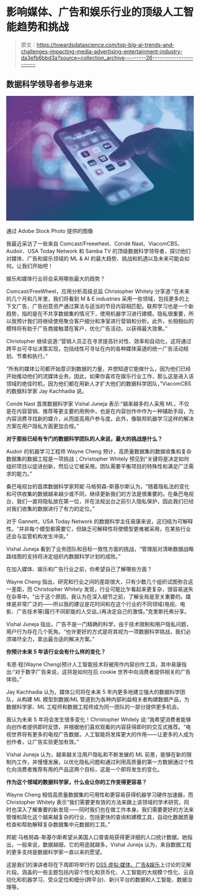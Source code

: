 # 影响媒体、广告和娱乐行业的顶级人工智能趋势和挑战

> 原文：<https://towardsdatascience.com/top-big-ai-trends-and-challenges-impacting-media-advertising-entertainment-industry-da3efb6bbd3a?source=collection_archive---------26----------------------->

## 数据科学领导者参与进来

![](img/12a4cd52c7a5ea9c0daa424f48f0f5e5.png)

通过 Adobe Stock Photo 提供的图像

我最近采访了一些来自 Comcast/Freewheel、Condé Nast、ViacomCBS、Audoir、USA Today Network 和 Samba TV 的顶级数据科学领导者，探讨他们对媒体、广告和娱乐领域的 ML & AI 的最大趋势、挑战和机遇以及未来可能会如何。让我们开始吧！

娱乐和媒体行业将会采用哪些最大的趋势？

Comcast/FreeWheel，应用分析高级总监 Christopher Whitely 分享道:“在未来的几个月和几年里，我们将看到 M & E industries 采用一些领域，包括更多的上下文广告，广告创意资产通过算法与适当的节目内容相匹配。联邦学习也是一个新趋势，指的是在不共享数据集的情况下，使用机器学习进行建模。隐私很重要，所以我预计我们将继续使用聚合客户细分和净室进行营销和分析。此外，长相相似的模特将有助于广告商接触潜在客户，优化广告活动，以获得最大效果。”

Christopher 继续说道:“营销人员正在寻求提高针对性、效率和自动化，这将通过跨平台可寻址决策实现，包括线性可寻址在内的各种媒体渠道的统一广告活动规划、节奏和执行。”

“所有的媒体公司都开始意识到数据的力量，并想知道它能做什么，因为他们已经开始推动他们的流媒体业务。因此，如果你喜欢在娱乐行业工作，那么这是进入该领域的绝佳时机，因为他们都在用新人才扩大他们的数据科学团队，”ViacomCBS 的数据科学家 Jay Kachhadia 说。

Condé Nast 首席数据科学家 Vishal Juneja 表示:“越来越多的人采用 ML，不仅是在内容营销、推荐等更主要的用例中，也是在内容创作中作为一种辅助手段，为内容消费寻找新的媒介，从而提高用户参与度。此外，像联邦机器学习这样的解决方案在用户隐私方面更加合规。”

**对于那些已经有专门的数据科学团队的人来说，最大的挑战是什么？**

Audoir 的机器学习工程师 Wayne Cheng 预计，高质量数据集的数据收集和复杂数据集的数据工程是一项挑战；Christopher Whitely 预见到“关键将是决定如何组织项目以促进创新，然后让它被采用。团队需要平衡项目的特殊性和满足广泛需求的能力。”

桑巴电视台的首席数据科学家邦妮·马格努森-斯基尔斯认为，“随着隐私法的变化和可供收集的数据越来越少或不同，继续更新我们的方法是很重要的。在桑巴电视台，我们一直将隐私放在第一位，并在法规出台之前引入隐私保护，因此我们已经对我们收集的数据进行了有力的定位。”

对于 Gannett，USA Today Network 的数据科学主任易康来说，这归结为可解释性。“并非每个模型都需要它，但缺乏可解释性将使模型更难被采用，在某些行业还会与监管机构发生冲突。”

Vishal Juneja 看到了业务团队和目标一致性方面的挑战，“管理层对清晰数据战略路线图的支持将决定组织内数据科学计划的成败。”

在加入媒体、娱乐和广告行业之前，你希望自己了解哪些方面？

Wayne Cheng 指出，研究和行业之间的差距很大，只有少数几个组织试图弥合这一差距，而 Christopher Whitely 发现，行业可能比乍看起来更复杂，很容易迷失在杂草中。“出于这个原因，我认为在深入细节之前，了解全局是至关重要的。媒体是非常广泛的——所以我的建议是花时间和在这个行业的不同领域(电视、电影、广告技术等)履行不同职能的人交谈。)再决定自己的激情。”克里斯托弗分享。

Vishal Juneja 指出，广告不是一门精确的科学，由于技术限制和用户隐私问题，用户行为存在几个死角。“也许更好的方式是将其视为一项数据科学挑战，我们必须竭尽全力，拿出最合适的解决方案。”

**你预计未来 5 年该行业会有什么样的变化？**

韦恩·程(Wayne Cheng)预计人工智能技术将被用作内容创作工具，其中易康指出:“对于数字广告来说，这将是如何在后 cookie 世界中向消费者提供相关的广告体验。”

Jay Kachhadia 认为，媒体公司将在未来 5 年内更多地建立强大的数据科学团队，从构建 ML 模型到数据/ML 管道到为各种内部利益相关者构建数据产品，为数据科学家、ML 工程师和数据工程师成为同一团队的一部分提供更多机会。

我认为未来 5 年将会发生很多变化！Christopher Whitely 说:“我希望消费者能够向创作者提供即时反馈，并根据他们喜欢观看的内容获得即时的交互式推荐。“电视世界将有更多的电视广告数据，人工智能将发挥更大的作用——让更多的人成为创作者，让广告实验更加有效。”

Vishal Juneja 认为，越来越关注用户隐私和不断发展的 ML 前景，能够在新的限制内工作，并慢慢发展，以优化隐私问题和通过利用高质量的第一方数据通过个性化向消费者推荐有用的产品这两个目标，这是一个即将发生的变化。

**作为这个领域的数据科学家，什么会让你的工作变得更容易？**

Wayne Cheng 相信高质量数据集的可用性和更容易获得机器学习硬件加速器，而 Christopher Whitely 表示“我们需要更有效的方法来跟上该领域的学术研究，同时也深入了解重要的新发现——同时我们也在做工作本身。我们需要更好的方法来管理和简化这个越来越复杂的行业，包括更快的查询和建模工具，自动化数据质量检查和帮助解释复杂数据集中元数据的工具。”

邦妮·马格努森-斯基尔斯希望从美国人口普查局获得更详细的人口统计数据。她指出，一般来说，数据越细，它的用途就越多。Vishal Juneja 认为，来自数据工程的更多支持是数据科学家一直以来的愿望。

这是我们的演讲者将在下周即将举行的 [DSS 虚拟:媒体、广告&娱乐](https://www.datascience.salon/media-advertising-and-entertainment/)上讨论的见解片段。涵盖的一些主题包括内容个性化和货币化、人工智能的大规模个性化、云自动化和机器学习、受众定位和细分(跨平台)、新兴平台的数据和人工智能、数据治理等。